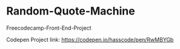# Random-Quote-Machine
Freecodecamp-Front-End-Project

Codepen Project link:  https://codepen.io/hasscode/pen/RwMBYGb

